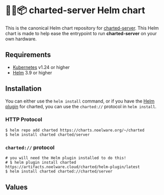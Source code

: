 # 🐻‍❄️📦 charted-server Helm chart
This is the canonical Helm chart repository for [charted-server](https://github.com/charted-dev/charted). This Helm chart is made to help ease the entrypoint to run **charted-server** on your own hardware.

## Requirements
* [Kubernetes](https://kubernetes.io) v1.24 or higher
* [Helm](https://helm.sh) 3.9 or higher

## Installation
You can either use the `helm install` command, or if you have the [Helm plugin](https://charts.noewlare.org/docs/helm-plugin/latest) for charted, you can use the `charted://` protocol in `helm install`.

### HTTP Protocol
```shell
$ helm repo add charted https://charts.noelware.org/~/charted
$ helm install charted charted/server
```

### `charted://` protocol
```shell
# you will need the Helm plugin installed to do this!
# $ helm plugin install charted https://artifacts.noelware.cloud/charted/helm-plugin/latest
$ helm install charted charted://charted/server
```

## Values
<!-- ~ HELM_VALUES: START ~ -->

<!-- ~ HELM_VALUES: END ~ -->
